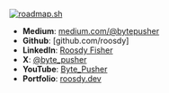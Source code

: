 [![roadmap.sh](https://roadmap.sh/card/tall/644cd84ee2725773749a34a0?variant=dark)](https://roadmap.sh)

- **Medium**: [medium.com/@bytepusher](https://medium.com/@bytepusher)
- **Github**: [github.com/roosdy]
- **LinkedIn**: [Roosdy Fisher](https://www.linkedin.com/in/roosdy-fisher-824439177/)
- **X**: [@byte_pusher](https://x.com/byte_pusher)
- **YouTube**: [Byte_Pusher](https://www.youtube.com/@byte_pusher)
- **Portfolio**: [roosdy.dev](https://roosdy.dev)
